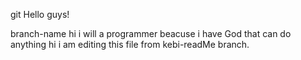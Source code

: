  git Hello guys!

 branch-name
hi i will a programmer beacuse i have God that can do anything
hi i am editing this file from kebi-readMe branch.
